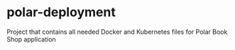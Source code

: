 # polar-deployment
Project that contains all needed Docker and Kubernetes files for Polar Book Shop application
